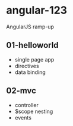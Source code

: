 angular-123
===========

AngularJS ramp-up


01-helloworld
-------------

* single page app
* directives
* data binding

02-mvc
------

* controller
* $scope nesting
* events